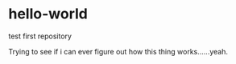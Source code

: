 # hello-world
test first repository

Trying to see if i can ever figure out how this thing works......yeah.

